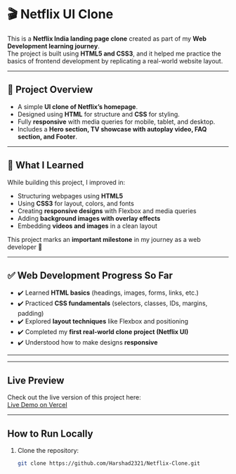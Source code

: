 # 🎬 Netflix UI Clone  

This is a **Netflix India landing page clone** created as part of my **Web Development learning journey**.  
The project is built using **HTML5 and CSS3**, and it helped me practice the basics of frontend development by replicating a real-world website layout.  

---

## 📌 Project Overview  

- A simple **UI clone of Netflix’s homepage**.  
- Designed using **HTML** for structure and **CSS** for styling.  
- Fully **responsive** with media queries for mobile, tablet, and desktop.  
- Includes a **Hero section, TV showcase with autoplay video, FAQ section, and Footer**.  

---

## 🎯 What I Learned  

While building this project, I improved in:  
- Structuring webpages using **HTML5**  
- Using **CSS3** for layout, colors, and fonts  
- Creating **responsive designs** with Flexbox and media queries  
- Adding **background images with overlay effects**  
- Embedding **videos and images** in a clean layout  

This project marks an **important milestone** in my journey as a web developer 🚀  

---

## ✅ Web Development Progress So Far  

- ✔️ Learned **HTML basics** (headings, images, forms, links, etc.)  
- ✔️ Practiced **CSS fundamentals** (selectors, classes, IDs, margins, padding)  
- ✔️ Explored **layout techniques** like Flexbox and positioning  
- ✔️ Completed my **first real-world clone project (Netflix UI)**  
- ✔️ Understood how to make designs **responsive**  

---

---

##  Live Preview  
Check out the live version of this project here:  
[Live Demo on Vercel](https://netflix-ui-clone-smoky.vercel.app/)  

---

##  How to Run Locally  
1. Clone the repository:  
   ```bash
   git clone https://github.com/Harshad2321/Netflix-Clone.git
